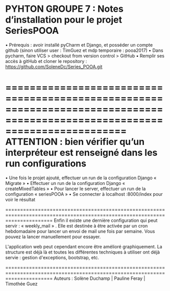PYHTON GROUPE 7 : Notes d’installation pour le projet SeriesPOOA
============================================================================================================================

•	Prérequis : avoir installé pyCharm et Django, et posséder un compte github (sinon utiliser user : TimGuez et mdp temporaire : pooa2017)
•	Dans pycharm, faire VCS > checkout from version control > GitHub
•	Remplir ses accès à gitHub et cloner le repository : https://github.com/SoleneDc/Series_POOA.git

============================================================================================================================
ATTENTION : bien vérifier qu’un interpréteur est renseigné dans les run configurations
============================================================================================================================

•	Une fois le projet ajouté, effectuer un run de la configuration Django « Migrate »
•	Effectuer un run de la configuration Django « createMixedTables »
•	Pour lancer le server, effectuer un run de la configuration « seriesPOOA »
•	Se connecter à localhost :8000/index pour voir le résultat


============================================================================================================================
Enfin il existe une dernière configuration qui peut servir : « weekly_mail » .
Elle est destinée à être activée par un cron hebdomadaire pour lancer un envoi de mail une fois par semaine.
Vous pouvez la lancer manuellement pour essayer.

L'application web peut cependant encore être amélioré graphiquement.
La structure est déjà là et toutes les différentes techniques à utiliser ont déjà servie : gestion d'exceptions, bootstrap, etc.

============================================================================================================================
Auteurs : Solène Duchamp | Pauline Feray | Timothée Guez
